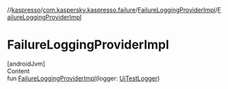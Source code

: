 //[kaspresso](../../index.md)/[com.kaspersky.kaspresso.failure](../index.md)/[FailureLoggingProviderImpl](index.md)/[FailureLoggingProviderImpl](-failure-logging-provider-impl.md)



# FailureLoggingProviderImpl  
[androidJvm]  
Content  
fun [FailureLoggingProviderImpl](-failure-logging-provider-impl.md)(logger: [UiTestLogger](../../com.kaspersky.kaspresso.logger/-ui-test-logger/index.md))  



